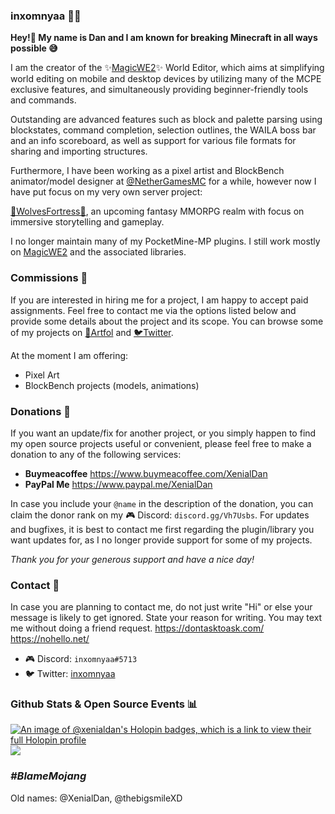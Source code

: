 ### inxomnyaa 👨‍💻

**Hey!👋 My name is Dan and I am known for breaking Minecraft in all ways possible 😅**

I am the creator of the ✨[MagicWE2](https://github.com/thebigsmileXD/MagicWE2)✨ World Editor, which aims at simplifying world editing on mobile and desktop devices by utilizing many of the MCPE exclusive features, and simultaneously providing beginner-friendly tools and commands.

Outstanding are advanced features such as block and palette parsing using blockstates, command completion, selection outlines, the WAILA boss bar and an info scoreboard, as well as support for various file formats for sharing and importing structures.

Furthermore, I have been working as a pixel artist and BlockBench animator/model designer at [@NetherGamesMC](https://github.com/NetherGamesMC) for a while, however now I have put focus on my very own server project:

[🐺WolvesFortress🏰](https://github.com/WolvesFortress), an upcoming fantasy MMORPG realm with focus on immersive storytelling and gameplay.

I no longer maintain many of my PocketMine-MP plugins. I still work mostly on [MagicWE2](https://github.com/thebigsmileXD/MagicWE2) and the associated libraries.
### Commissions 💌
If you are interested in hiring me for a project, I am happy to accept paid assignments. Feel free to contact me via the options listed below and provide some details about the project and its scope.
You can browse some of my projects on [🎨Artfol](https://www.artfol.me/xenialdan) and [🐦Twitter](https://twitter.com/XenialDan/media).

At the moment I am offering:
- Pixel Art
- BlockBench projects (models, animations)


### Donations 👛
If you want an update/fix for another project, or you simply happen to find my open source projects useful or convenient, please feel free to make a donation to any of the following services:
- **Buymeacoffee**
https://www.buymeacoffee.com/XenialDan
- **PayPal Me**
https://www.paypal.me/XenialDan

In case you include your `@name` in the description of the donation, you can claim the donor rank on my 🎮 Discord: `discord.gg/Vh7Usbs`. For updates and bugfixes, it is best to contact me first regarding the plugin/library you want updates for, as I no longer provide support for some of my projects.

*Thank you for your generous support and have a nice day!*
### Contact 📮
In case you are planning to contact me, do not just write "Hi" or else your message is likely to get ignored. State your reason for writing. You may text me without doing a friend request.
https://dontasktoask.com/ https://nohello.net/

- 🎮 Discord: `inxomnyaa#5713`
- 🐦 Twitter: [inxomnyaa](https://twitter.com/inxomnyaa)
### Github Stats & Open Source Events 📊
[![An image of @xenialdan's Holopin badges, which is a link to view their full Holopin profile](https://holopin.me/xenialdan)](https://holopin.io/@xenialdan)
![](https://github-readme-stats.vercel.app/api?username=inxomnyaa&count_private=true&include_all_commits=true)


### *#BlameMojang*
Old names: @XenialDan, @thebigsmileXD
